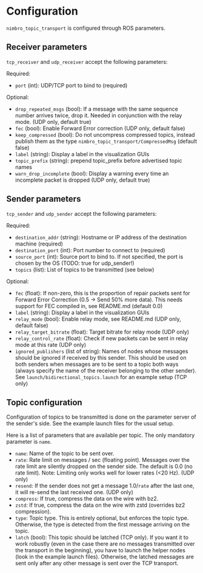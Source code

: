 
Configuration
=============

`nimbro_topic_transport` is configured through ROS parameters.

Receiver parameters
-------------------

`tcp_receiver` and `udp_receiver` accept the following parameters:

Required:
 - `port` (int): UDP/TCP port to bind to (required)

Optional:
 - `drop_repeated_msgs` (bool): If a message with the same sequence number
   arrives twice, drop it. Needed in conjunction with the relay mode.
   (UDP only, default true)
 - `fec` (bool): Enable Forward Error correction (UDP only, default false)
 - `keep_compressed` (bool): Do not uncompress compressed topics, instead
   publish them as the type `nimbro_topic_transport/CompressedMsg`
   (default false)
 - `label` (string): Display a label in the visualization GUIs
 - `topic_prefix` (string): prepend topic_prefix before advertised topic names
 - `warn_drop_incomplete` (bool): Display a warning every time an incomplete
   packet is dropped (UDP only, default true)

Sender parameters
-----------------

`tcp_sender` and `udp_sender` accept the following parameters:

Required:
 - `destination_addr` (string): Hostname or IP address of the destination
   machine (required)
 - `destination_port` (int): Port number to connect to (required)
 - `source_port` (int): Source port to bind to. If not specified, the port is
   chosen by the OS (TODO: true for udp_sender!)
 - `topics` (list): List of topics to be transmitted (see below)

Optional:
 - `fec` (float): If non-zero, this is the proportion of repair packets sent for
   Forward Error Correction (0.5 -> Send 50% more data). This needs support for
   FEC compiled in, see README.md (default 0.0)
 - `label` (string): Display a label in the visualization GUIs
 - `relay_mode` (bool): Enable relay mode, see README.md
   (UDP only, default false)
 - `relay_target_bitrate` (float): Target bitrate for relay mode (UDP only)
 - `relay_control_rate` (float): Check if new packets can be sent in relay mode
   at this rate (UDP only)
 - `ignored_publishers` (list of string): Names of nodes whose messages should be 
   ignored if received by this sender. This should be used on both senders when 
   messages are to be sent to a topic both ways (always specify the name of the
   receiver belonging to the other sender). See `launch/bidirectional_topics.launch`
   for an example setup (TCP only)

Topic configuration
-------------------

Configuration of topics to be transmitted is done on the parameter server of
the sender's side. See the example launch files for the usual setup.

Here is a list of parameters that are available per topic. The only mandatory
parameter is `name`.

 - `name`: Name of the topic to be sent over.
 - `rate`: Rate limit on messages / sec (floating point). Messages over the
   rate limit are silently dropped on the sender side. The default is 0.0
   (no rate limit).
   Note: Limiting only works well for lower rates (<20 Hz).
   (UDP only)
 - `resend`: If the sender does not get a message 1.0/`rate` after the last one,
   it will re-send the last received one. (UDP only)
 - `compress`: If true, compress the data on the wire with bz2.
 - `zstd`: If true, compress the data on the wire with zstd (overrides bz2 compression).
 - `type`: Topic type. This is entirely optional, but enforces the topic type.
   Otherwise, the type is detected from the first message arriving on the topic.
 - `latch` (bool): This topic should be latched (TCP only). If you want it to work robustly
    (even in the case there are no messages transmitted over the transport in the beginning), 
    you have to launch the helper nodes (look in the example launch files). Otherwise,
    the latched messages are sent only after any other message is sent over the 
    TCP transport.
